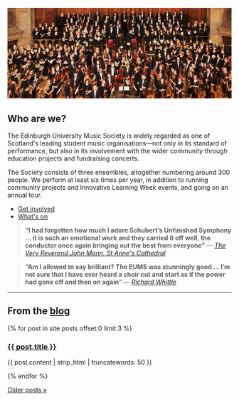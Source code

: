 ---
---

![Chorus and Symphony Orchestra at the performance of Verdi's Requiem in 2013](
/assets/img/symphony-chorus-verdi-2013.jpg)

## Who are we?

The Edinburgh University Music Society is widely regarded as one of Scotland's leading student music organisations&mdash;not only in its standard of performance, but also in its involvement with the wider community through education projects and fundraising concerts.

The Society consists of three ensembles, altogether numbering around 300 people. We perform at least six times per year, in addition to running community projects and Innovative Learning Week events, and going on an annual tour.

<ul>
<li><a href="/get-involved/">Get involved</a></li>
<li><a href="/whats-on/">What's on</a></li>
</ul>

<div class="clearfix quotes">
<blockquote>
<p>
<strong>
&ldquo;I had forgotten how much I adore Schubert’s Unfinished Symphony &hellip; it is such an emotional work and they carried it off well, the conductor once again bringing out the best from everyone&rdquo;
</strong>
<cite>&mdash; <a href="http://www.belfastcathedral.org/news/item/722/music-festival-opens-with-the-edinburgh-university-music-society/">
The Very Reverend John Mann, St Anne's Cathedral
</a>
</cite>
</p>
</blockquote>

<blockquote>
<p>
<strong>
&ldquo;Am I allowed to say brilliant? The EUMS was stunningly good &hellip; I’m not sure that I have ever heard a choir cut and start as if the power had gone off and then on again&rdquo;
</strong>
<cite>&mdash; <a href="http://playpitspark.wordpress.com/2010/11/20/the-armed-man/">Richard Whittle</a>
</cite>
</p>
</blockquote>
</div>

<hr>

<h2>From the <a href="/blog/">blog</a></h2>

{% for post in site.posts offset:0 limit:3 %}

<h3><a href="{{ post.url }}">{{ post.title }}</a></h3>

<p>{{ post.content | strip_html | truncatewords: 50 }}</p>

{% endfor %}

<a href="/blog/">Older posts &raquo;</a>
